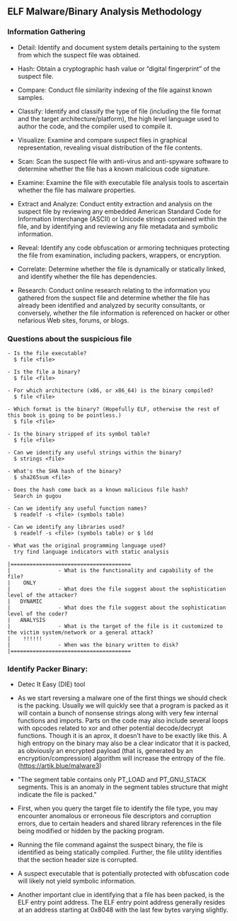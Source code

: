 ## ELF Malware/Binary Analysis Methodology

### Information Gathering

* Detail: Identify and document system details pertaining to the system from which the suspect file was obtained.

* Hash: Obtain a cryptographic hash value or “digital fingerprint” of the suspect file.

* Compare: Conduct file similarity indexing of the file against known samples.

* Classify: Identify and classify the type of file (including the file format and the target architecture/platform), the high level language used to author the code, and the compiler used to compile it.

* Visualize: Examine and compare suspect files in graphical representation, revealing visual distribution of the file contents.

* Scan: Scan the suspect file with anti-virus and anti-spyware software to determine whether the file has a known malicious code signature.

* Examine: Examine the file with executable file analysis tools to ascertain whether the file has malware properties.

* Extract and Analyze: Conduct entity extraction and analysis on the suspect file by reviewing any embedded American Standard Code for Information Interchange (ASCII) or Unicode strings contained within the file, and by identifying and reviewing any file metadata and symbolic information.

* Reveal: Identify any code obfuscation or armoring techniques protecting the file from examination, including packers, wrappers, or encryption.

* Correlate: Determine whether the file is dynamically or statically linked, and identify whether the file has dependencies.

* Research: Conduct online research relating to the information you gathered from the suspect file and determine whether the file has already been identified and analyzed by security consultants, or conversely, whether the file information is referenced on hacker or other nefarious Web sites, forums, or blogs.


### Questions about the suspicious file
```
- Is the file executable?
  $ file <file>

- Is the file a binary?
  $ file <file>

- For which architecture (x86, or x86_64) is the binary compiled?
  $ file <file>

- Which format is the binary? (Hopefully ELF, otherwise the rest of this book is going to be pointless.)
  $ file <file>

- Is the binary stripped of its symbol table?
  $ file <file>

- Can we identify any useful strings within the binary?
  $ strings <file>

- What's the SHA hash of the binary?
  $ sha265sum <file>

- Does the hash come back as a known malicious file hash?
  Search in gugou

- Can we identify any useful function names?
  $ readelf -s <file> (symbols table)
  
- Can we identify any libraries used?
  $ readelf -s <file> (symbols table) or $ ldd  

- What was the original programming language used?
  try find language indicators with static analysis
  
|======================================
|               - What is the functionality and capability of the file?
|    ONLY           
|               - What does the file suggest about the sophistication level of the attacker?
|   DYNAMIC           
|               - What does the file suggest about the sophistication level of the coder?
|   ANALYSIS            
|               - What is the target of the file is it customized to the victim system/network or a general attack?
|    !!!!!!
|               - When was the binary written to disk?
|======================================
```


### Identify Packer Binary: 

* Detec It Easy (DIE) tool

* As we start reversing a malware one of the first things we should check is the packing. Usually we will quickly see that a program is packed as it will contain a bunch of nonsense strings along with very few internal functions and imports. Parts on the code may also include several loops with opcodes related to xor and other potential decode/decrypt functions. Though it is an aprox, it doesn’t have to be exactly like this.
A high entropy on the binary may also be a clear indicator that it is packed, as obviously an encrypted payload (that is, generated by an encryption/compression) algorithm will increase the entropy of the file. (https://artik.blue/malware3)

* "The segment table contains only PT_LOAD and PT_GNU_STACK segments. This is an anomaly in the segment tables structure that might indicate the file is packed."

* First, when you query the target file to identify the file type, you may
encounter anomalous or erroneous file descriptors and corruption errors,
due to certain headers and shared library references in the file being
modified or hidden by the packing program. 

* Running the file command against the suspect binary, the file is identified as being statically 
compiled. Further, the file utility identifies that the section header size is corrupted.

* A suspect executable that is potentially protected with obfuscation code will likely not yield symbolic information.

* Another important clue in identifying that a file has been packed, is the
ELF entry point address. The ELF entry point address generally resides
at an address starting at 0x8048 with the last few bytes varying slightly.
